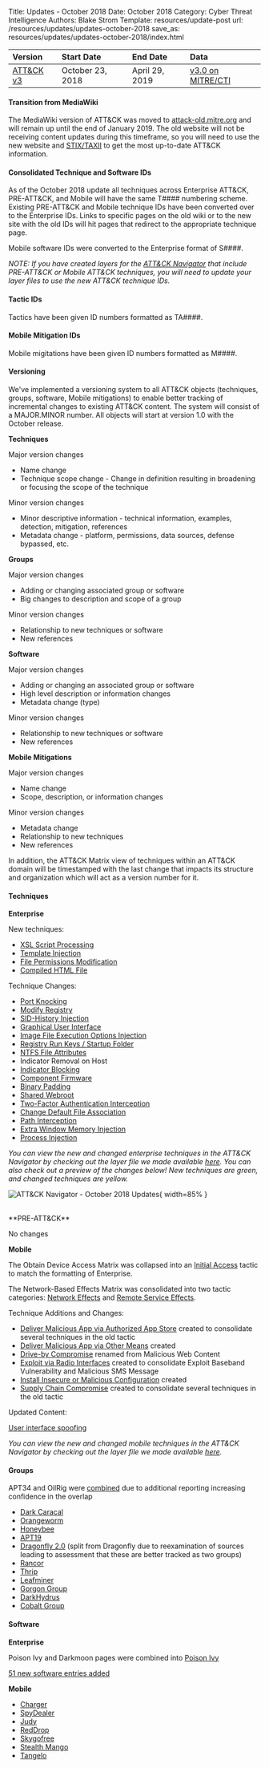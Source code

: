 Title: Updates - October 2018
Date: October 2018
Category: Cyber Threat Intelligence
Authors: Blake Strom
Template: resources/update-post
url: /resources/updates/updates-october-2018
save_as: resources/updates/updates-october-2018/index.html

| Version | Start Date | End Date | Data |
|:--------|:-----------|:---------|:-----|
| [ATT&CK v3](/versions/v3) | October 23, 2018 | April 29, 2019 | [v3.0 on MITRE/CTI](https://github.com/mitre/cti/releases/tag/ATT%26CK-v3.0) |

#### Transition from MediaWiki
The MediaWiki version of ATT&CK was moved to [attack-old.mitre.org](https://attack-old.mitre.org) and will remain up until the end of January 2019. The old website will not be receiving content updates during this timeframe, so you will need to use the new website and [STIX/TAXII](/resources/access-data-and-tools) to get the most up-to-date ATT&CK information.

#### Consolidated Technique and Software IDs
 
As of the October 2018 update all techniques across Enterprise ATT&CK, PRE-ATT&CK, and Mobile will have the same T#### numbering scheme. Existing PRE-ATT&CK and Mobile technique IDs have been converted over to the Enterprise IDs. Links to specific pages on the old wiki or to the new site with the old IDs will hit pages that redirect to the appropriate technique page.
 
Mobile software IDs were converted to the Enterprise format of S####.

*NOTE: If you have created layers for the [ATT&CK Navigator](https://github.com/mitre/attack-navigator) that include PRE-ATT&CK or Mobile ATT&CK techniques, you will need to update your layer files to use the new ATT&CK technique IDs.*
 
#### Tactic IDs
 
Tactics have been given ID numbers formatted as TA####.

#### Mobile Mitigation IDs

Mobile migitations have been given ID numbers formatted as M####.
 
#### Versioning
 
We've implemented a versioning system to all ATT&CK objects (techniques, groups, software, Mobile mitigations) to enable better tracking of incremental changes to existing ATT&CK content. The system will consist of a MAJOR.MINOR number. All objects will start at version 1.0 with the October release.
 
**Techniques**

Major version changes

* Name change
* Technique scope change - Change in definition resulting in broadening or focusing the scope of the technique

Minor version changes

* Minor descriptive information - technical information, examples, detection, mitigation, references
* Metadata change - platform, permissions, data sources, defense bypassed, etc.
 
**Groups**

Major version changes

* Adding or changing associated group or software
* Big changes to description and scope of a group

Minor version changes

* Relationship to new techniques or software
* New references
 
**Software**

Major version changes

* Adding or changing an associated group or software
* High level description or information changes
* Metadata change (type)

Minor version changes

* Relationship to new techniques or software
* New references
 
**Mobile Mitigations**

Major version changes

* Name change
* Scope, description, or information changes

Minor version changes

* Metadata change
* Relationship to new techniques
* New references
 
In addition, the ATT&CK Matrix view of techniques within an ATT&CK domain will be timestamped with the last change that impacts its structure and organization which will act as a version number for it.
 
#### Techniques

**Enterprise**
 
New techniques:

* [XSL Script Processing](/techniques/T1220)
* [Template Injection](/techniques/T1221)
* [File Permissions Modification](/techniques/T1222)
* [Compiled HTML File](/techniques/T1223)
 
Technique Changes:

* [Port Knocking](/techniques/T1205)
* [Modify Registry](/techniques/T1112)
* [SID-History Injection](/techniques/T1178)
* [Graphical User Interface](/techniques/T1061)
* [Image File Execution Options Injection](/techniques/T1183)
* [Registry Run Keys / Startup Folder](/techniques/T1060)
* [NTFS File Attributes](/techniques/T1096)
* Indicator Removal on Host
* [Indicator Blocking](/techniques/T1054)
* [Component Firmware](/techniques/T1109)
* [Binary Padding](/techniques/T1009)
* [Shared Webroot](/techniques/T1051)
* [Two-Factor Authentication Interception](/techniques/T1111)
* [Change Default File Association](/techniques/T1042)
* [Path Interception](/techniques/T1034)
* [Extra Window Memory Injection](/techniques/T1181)
* [Process Injection](/techniques/T1055)

*You can view the new and changed enterprise techniques in the ATT&CK Navigator by checking out the layer file we made available [here](https://mitre-attack.github.io/attack-navigator/enterprise/#layerURL=https%3A%2F%2Fraw.githubusercontent.com%2Fmitre-attack%2Fattack-navigator%2Fmaster%2Flayers%2Fdata%2Fupdate_layers%2FOctober_2018_Updates_Enterprise.json). You can also check out a preview of the changes below! New techniques are green, and changed techniques are yellow.*

![ATT&CK Navigator - October 2018 Updates](/theme/images/October2018NavigatorLayer.png){ width=85% }

<br>
**PRE-ATT&CK**
 
No changes
 
**Mobile**
 
The Obtain Device Access Matrix was collapsed into an [Initial Access](/tactics/TA0027) tactic to match the formatting of Enterprise.
 
The Network-Based Effects Matrix was consolidated into two tactic categories: [Network Effects](/tactics/TA0038) and [Remote Service Effects](/tactics/TA0039).
 
Technique Additions and Changes:

* [Deliver Malicious App via Authorized App Store](/techniques/T1475) created to consolidate several techniques in the old tactic 
* [Deliver Malicious App via Other Means](/techniques/T1476) created
* [Drive-by Compromise](/techniques/T1456) renamed from Malicious Web Content 
* [Exploit via Radio Interfaces](/techniques/T1477) created to consolidate Exploit Baseband Vulnerability and Malicious SMS Message 
* [Install Insecure or Malicious Configuration](/techniques/T1478) created
* [Supply Chain Compromise](/techniques/T1474) created to consolidate several techniques in the old tactic
 
Updated Content:
 
[User interface spoofing](/techniques/T1411)

*You can view the new and changed mobile techniques in the ATT&CK Navigator by checking out the layer file we made available [here](https://mitre.github.io/attack-navigator/mobile/#layerURL=https%3A%2F%2Fraw.githubusercontent.com%2Fmitre%2Fattack-navigator%2Fmaster%2Flayers%2Fdata%2Fupdate_layers%2FOctober_2018_Updates_Mobile.json).*
 
#### Groups
 
APT34 and OilRig were [combined](/groups/G0049) due to additional reporting increasing confidence in the overlap 
 
* [Dark Caracal](/groups/G0070)
* [Orangeworm](/groups/G0071)
* [Honeybee](/groups/G0072)
* [APT19](/groups/G0073)
* [Dragonfly 2.0](/groups/G0074) (split from Dragonfly due to reexamination of sources leading to assessment that these are better tracked as two groups)
* [Rancor](/groups/G0075)
* [Thrip](/groups/G0076)
* [Leafminer](/groups/G0077)
* [Gorgon Group](/groups/G0078)
* [DarkHydrus](/groups/G0079)
* [Cobalt Group](/groups/G0080)
 
#### Software
 
**Enterprise**
 
Poison Ivy and Darkmoon pages were combined into [Poison Ivy](/software/S0012)
 
[51 new software entries added](/software)
 
**Mobile**
 
* [Charger](/software/S0323)
* [SpyDealer](/software/S0324)
* [Judy](/software/S0325)
* [RedDrop](/software/S0326)
* [Skygofree](/software/S0327)
* [Stealth Mango](/software/S0328)
* [Tangelo](/software/S0329)